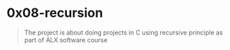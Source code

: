 # 0x08-recursion
> The project is about doing projects in C using recursive principle as part of ALX software course
